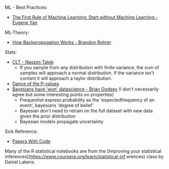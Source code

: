 ML - Best Practices:
  * [The First Rule of Machine Learning: Start without Machine Learning - Eugene Yan](https://eugeneyan.com/writing/first-rule-of-ml/)
  
ML-Theory:
  * [How Backpropogation Works - Brandon Rohrer](https://www.youtube.com/watch?v=6BMwisTZFr4)
  
Stats: 
  * [CLT - Nassim Taleb](https://youtu.be/bfM9efdStN8?t=179) 
    * If you sample from any distribution with finite variance, the sum of samples will approach a normal distribution. If the variance isn't contant it will approach a taylor distribution. 
  * [Dance of the P-values](https://www.youtube.com/watch?v=ez4DgdurRPg) 
  * [Bayesians have 'won' datascience - Brian Godsey](https://towardsdatascience.com/the-bayesians-have-won-data-science-caa3ef4672b4) (I don't necessarily agree but some interesting points on properties)
    * Frequentist express probability as the 'expectedfrequency of an event', bayesians 'degree of belief'
    * Bayesian don't need to retrain on the full dataset with new data given the prior distribution
    * Bayesian models propagate uncertainty 

Sick Reference:
  * [Papers With Code](https://portal.paperswithcode.com/)


Many of the R statistical notebooks are from the [Improving your statistical inferences](https://www.coursera.org/learn/statistical-inf
  erences) class by  Daniel Lakens 

